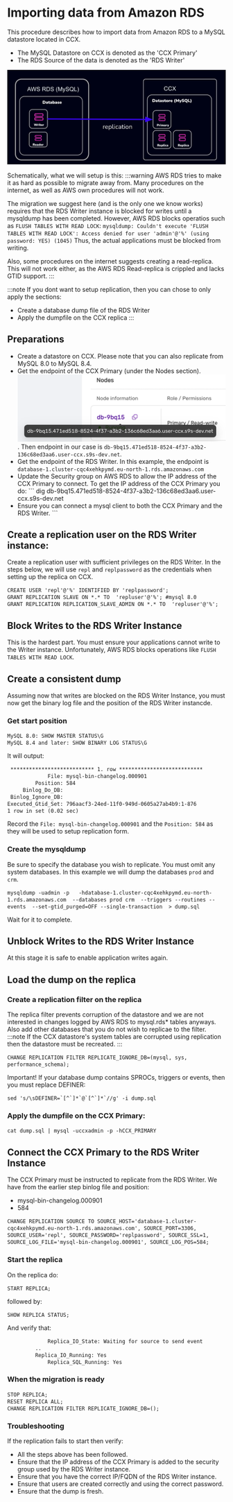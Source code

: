 # Importing data from Amazon RDS

This procedure describes how to import data from Amazon RDS to a MySQL datastore located in CCX.

- The MySQL Datastore on CCX is denoted as the 'CCX Primary'
- The RDS Source of the data is denoted as the 'RDS Writer'

![sd](../../../images/mysql-rds-to-ccx-replication.png)

Schematically, what we will setup is this:
:::warning
AWS RDS tries to make it as hard as possible to migrate away from. Many procedures on the internet, as well as AWS own procedures will not work. 

The migration we suggest here (and is the only one we know works) requires that the RDS Writer instance is blocked for writes until a mysqldump has been completed. However, AWS RDS blocks operatios such as `FLUSH TABLES WITH READ LOCK`:
`mysqldump: Couldn't execute 'FLUSH TABLES WITH READ LOCK': Access denied for user 'admin'@'%' (using password: YES) (1045)`
Thus, the actual applications must be blocked from writing.

Also, some procedures on the internet suggests creating a read-replica. This will not work either, as the AWS RDS Read-replica is crippled and lacks GTID support.
:::

:::note
If you dont want to setup replication, then you can chose to only apply the sections:
* Create a database dump file of the RDS Writer
* Apply the dumpfile on the CCX replica
:::

## Preparations
* Create a datastore on CCX. Please note that you can also replicate from MySQL 8.0 to MySQL 8.4.
* Get the endpoint of the CCX Primary (under the Nodes section).  ![sd](../../../images/ccx-primary.png) . Then endpoint in our case is `db-9bq15.471ed518-8524-4f37-a3b2-136c68ed3aa6.user-ccx.s9s-dev.net`.
* Get the endpoint of the RDS Writer. In this example, the endpoint is `database-1.cluster-cqc4xehkpymd.eu-north-1.rds.amazonaws.com`
* Update the Security group on AWS RDS to allow the IP address of the CCX Primary to connect. To get the IP address of the CCX Primary you do:
        ```
        dig db-9bq15.471ed518-8524-4f37-a3b2-136c68ed3aa6.user-ccx.s9s-dev.net
* Ensure you can connect a mysql client to both the CCX Primary and the RDS Writer.        ```

## Create a replication user on the RDS Writer instance:
Create a replication user with sufficient privileges on the RDS Writer. 
In the steps below, we will use `repl` and `replpassword` as the credentials when setting up the replica on CCX.

```
CREATE USER 'repl'@'%' IDENTIFIED BY 'replpassword';
GRANT REPLICATION SLAVE ON *.* TO  'repluser'@'%'; #mysql 8.0
GRANT REPLICATION REPLICATION_SLAVE_ADMIN ON *.* TO  'repluser'@'%';
```

## Block Writes to the RDS Writer Instance
This is the hardest part. You must ensure your applications cannot write to the Writer instance.
Unfortunately, AWS RDS blocks operations like `FLUSH TABLES WITH READ LOCK`. 

## Create a consistent dump
Assuming now that writes are blocked on the RDS Writer Instance, you must now get the binary log file and the position of the RDS Writer instancde.

### Get start position
```
MySQL 8.0: SHOW MASTER STATUS\G 
MySQL 8.4 and later: SHOW BINARY LOG STATUS\G
```
It will output:
```
 *************************** 1. row ***************************
             File: mysql-bin-changelog.000901
         Position: 584
     Binlog_Do_DB:
 Binlog_Ignore_DB:
Executed_Gtid_Set: 796aacf3-24ed-11f0-949d-0605a27ab4b9:1-876
1 row in set (0.02 sec)
```
Record the `File: mysql-bin-changelog.000901` and the `Position: 584` as they will be used to setup replication form.

### Create the mysqldump 
Be sure to specify the database you wish to replicate. You must omit any system databases. In this example we will dump the databases `prod` and `crm`.
```
mysqldump -uadmin -p   -hdatabase-1.cluster-cqc4xehkpymd.eu-north-1.rds.amazonaws.com  --databases prod crm  --triggers --routines --events  --set-gtid_purged=OFF --single-transaction  > dump.sql
```
Wait for it to complete.

## Unblock Writes to the RDS Writer Instance
At this stage it is safe to enable application writes again.

## Load the dump on the replica

### Create a replication filter on the replica
The replica filter prevents corruption of the datastore and we are not interested in changes logged by AWS RDS to mysql.rds* tables anyways. Also add other databases that you do not wish to replicae to the filter.
:::note 
If the CCX datastore's system tables are corrupted using replication then the datastore must be recreated.
:::
```
CHANGE REPLICATION FILTER REPLICATE_IGNORE_DB=(mysql, sys, performance_schema);
```

Important! If your database dump contains SPROCs, triggers or events, then you must replace DEFINER:

```
sed 's/\sDEFINER=`[^`]*`@`[^`]*`//g' -i dump.sql
```

### Apply the dumpfile on the CCX Primary:
```
cat dump.sql | mysql -uccxadmin -p -hCCX_PRIMARY
```

## Connect the CCX Primary to the RDS Writer Instance
The CCX Primary must be instructed to replicate from the RDS Writer. We have from the earlier step binlog file and position:
- mysql-bin-changelog.000901
- 584

```
CHANGE REPLICATION SOURCE TO SOURCE_HOST='database-1.cluster-cqc4xehkpymd.eu-north-1.rds.amazonaws.com', SOURCE_PORT=3306, SOURCE_USER='repl', SOURCE_PASSWORD='replpassword', SOURCE_SSL=1, SOURCE_LOG_FILE='mysql-bin-changelog.000901', SOURCE_LOG_POS=584;
```

### Start the replica
On the replica do:
```
START REPLICA;
```
followed by:
```
SHOW REPLICA STATUS;
```
And verify that:
```
             Replica_IO_State: Waiting for source to send event
	     ..
  	     Replica_IO_Running: Yes
             Replica_SQL_Running: Yes
```	     
### When the migration is ready
```
STOP REPLICA;
RESET REPLICA ALL;
CHANGE REPLICATION FILTER REPLICATE_IGNORE_DB=();
```

### Troubleshooting
If the replication fails to start then verify:
* All the steps above has been followed.
* Ensure that the IP address of the  CCX Primary is added to the security group used by the RDS Writer instance.
* Ensure that you have the correct IP/FQDN of the RDS Writer instance.
* Ensure that users are created correctly and using the correct password.
* Ensure that the dump is fresh.



